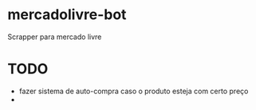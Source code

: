 # mercadolivre-bot
Scrapper para mercado livre

# TODO
- fazer sistema de auto-compra caso o produto esteja com certo preço
- 
